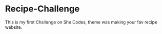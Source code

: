 # Recipe-Challenge 
This is my first Challenge on She Codes, theme was making your fav recipe website. 